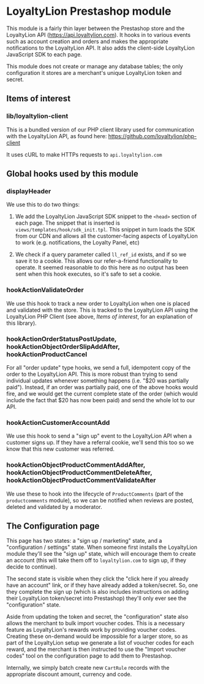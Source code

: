 # LoyaltyLion Prestashop module

This module is a fairly thin layer between the Prestashop store and the LoyaltyLion API (https://api.loyaltylion.com). It hooks in to various events such as account creation and orders and makes the appropriate notifications to the LoyaltyLion API. It also adds the client-side LoyaltyLion JavaScript SDK to each page.

This module does not create or manage any database tables; the only configuration it stores are a merchant's unique LoyaltyLion token and secret.

## Items of interest

### lib/loyaltylion-client

This is a bundled version of our PHP client library used for communication with the LoyaltyLion API, as found here: https://github.com/loyaltylion/php-client

It uses cURL to make HTTPs requests to `api.loyaltylion.com`

## Global hooks used by this module

### displayHeader

We use this to do two things:

1) We add the LoyaltyLion JavaScript SDK snippet to the `<head>` section of each page. The snippet that is inserted is `views/templates/hook/sdk_init.tpl`. This snippet in turn loads the SDK from our CDN and allows all the customer-facing aspects of LoyaltyLion to work (e.g. notifications, the Loyalty Panel, etc)

2) We check if a query parameter called `ll_ref_id` exists, and if so we save it to a cookie. This allows our refer-a-friend functionality to operate. It seemed reasonable to do this here as no output has been sent when this hook executes, so it's safe to set a cookie.

### hookActionValidateOrder

We use this hook to track a new order to LoyaltyLion when one is placed and validated with the store. This is tracked to the LoyaltyLion API using the LoyaltyLion PHP Client (see above, *Items of interest*, for an explanation of this library).

### hookActionOrderStatusPostUpdate, hookActionObjectOrderSlipAddAfter, hookActionProductCancel

For all "order update" type hooks, we send a full, idempotent copy of the order to the LoyaltyLion API. This is more robust than trying to send individual updates whenever something happens (i.e. "$20 was partially paid"). Instead, if an order was partially paid, one of the above hooks would fire, and we would get the current complete state of the order (which would include the fact that $20 has now been paid) and send the whole lot to our API.

### hookActionCustomerAccountAdd

We use this hook to send a "sign up" event to the LoyaltyLion API when a customer signs up. If they have a referral cookie, we'll send this too so we know that this new customer was referred.

### hookActionObjectProductCommentAddAfter, hookActionObjectProductCommentDeleteAfter, hookActionObjectProductCommentValidateAfter

We use these to hook into the lifecycle of `ProductComments` (part of the `productcomments` module), so we can be notified when reviews are posted, deleted and validated by a moderator.

## The Configuration page

This page has two states: a "sign up / marketing" state, and a "configuration / settings" state. When someone first installs the LoyaltyLion module they'll see the "sign up" state, which will encourage them to create an account (this will take them off to `loyaltylion.com` to sign up, if they decide to continue).

The second state is visible when they click the "click here if you already have an account" link, or if they have already added a token/secret. So, one they complete the sign up (which is also includes instructions on adding their LoyaltyLion token/secret into Prestashop) they'll only ever see the "configuration" state.

Aside from updating the token and secret, the "configuration" state also allows the merchant to bulk import voucher codes. This is a necessary feature as LoyaltyLion's rewards work by providing voucher codes. Creating these on-demand would be impossible for a larger store, so as part of the LoyaltyLion setup we generate a list of voucher codes for each reward, and the merchant is then instructed to use the "Import voucher codes" tool on the configuration page to add them to Prestashop.

Internally, we simply batch create new `CartRule` records with the appropriate discount amount, currency and code.
